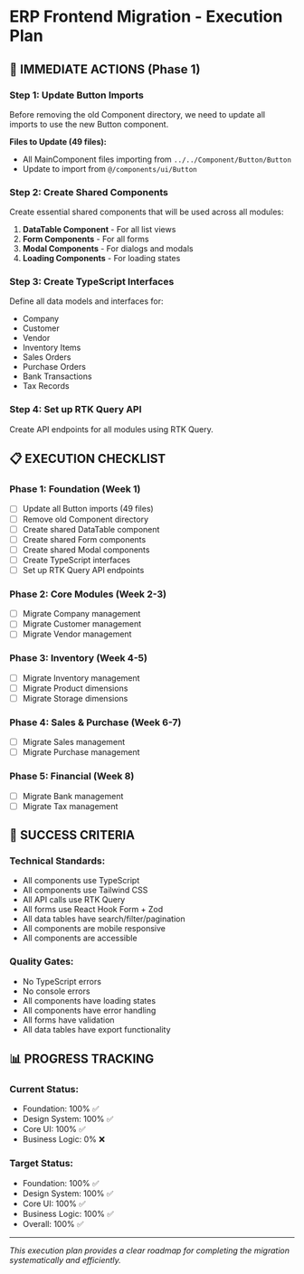 # ERP Frontend Migration - Execution Plan

## 🚀 **IMMEDIATE ACTIONS (Phase 1)**

### **Step 1: Update Button Imports**
Before removing the old Component directory, we need to update all imports to use the new Button component.

**Files to Update (49 files):**
- All MainComponent files importing from `../../Component/Button/Button`
- Update to import from `@/components/ui/Button`

### **Step 2: Create Shared Components**
Create essential shared components that will be used across all modules:

1. **DataTable Component** - For all list views
2. **Form Components** - For all forms
3. **Modal Components** - For dialogs and modals
4. **Loading Components** - For loading states

### **Step 3: Create TypeScript Interfaces**
Define all data models and interfaces for:
- Company
- Customer
- Vendor
- Inventory Items
- Sales Orders
- Purchase Orders
- Bank Transactions
- Tax Records

### **Step 4: Set up RTK Query API**
Create API endpoints for all modules using RTK Query.

## 📋 **EXECUTION CHECKLIST**

### **Phase 1: Foundation (Week 1)**
- [ ] Update all Button imports (49 files)
- [ ] Remove old Component directory
- [ ] Create shared DataTable component
- [ ] Create shared Form components
- [ ] Create shared Modal components
- [ ] Create TypeScript interfaces
- [ ] Set up RTK Query API endpoints

### **Phase 2: Core Modules (Week 2-3)**
- [ ] Migrate Company management
- [ ] Migrate Customer management
- [ ] Migrate Vendor management

### **Phase 3: Inventory (Week 4-5)**
- [ ] Migrate Inventory management
- [ ] Migrate Product dimensions
- [ ] Migrate Storage dimensions

### **Phase 4: Sales & Purchase (Week 6-7)**
- [ ] Migrate Sales management
- [ ] Migrate Purchase management

### **Phase 5: Financial (Week 8)**
- [ ] Migrate Bank management
- [ ] Migrate Tax management

## 🎯 **SUCCESS CRITERIA**

### **Technical Standards:**
- All components use TypeScript
- All components use Tailwind CSS
- All API calls use RTK Query
- All forms use React Hook Form + Zod
- All data tables have search/filter/pagination
- All components are mobile responsive
- All components are accessible

### **Quality Gates:**
- No TypeScript errors
- No console errors
- All components have loading states
- All components have error handling
- All forms have validation
- All data tables have export functionality

## 📊 **PROGRESS TRACKING**

### **Current Status:**
- Foundation: 100% ✅
- Design System: 100% ✅
- Core UI: 100% ✅
- Business Logic: 0% ❌

### **Target Status:**
- Foundation: 100% ✅
- Design System: 100% ✅
- Core UI: 100% ✅
- Business Logic: 100% ✅
- Overall: 100% ✅

---

*This execution plan provides a clear roadmap for completing the migration systematically and efficiently.*
